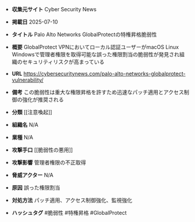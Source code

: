 - **収集元サイト**
Cyber Security News

- **掲載日**
2025-07-10

- **タイトル**
Palo Alto Networks GlobalProtectの特権昇格脆弱性

- **概要**
GlobalProtect VPNにおいてローカル認証ユーザーがmacOS Linux Windowsで管理者権限を取得可能な誤った権限割当の脆弱性が発見され組織のセキュリティリスクが高まっている

- **URL**
https://cybersecuritynews.com/palo-alto-networks-globalprotect-vulnerability/

- **備考**
この脆弱性は重大な権限昇格を許すため迅速なパッチ適用とアクセス制御の強化が推奨される

- **分類**
[[注意喚起]]

- **組織名**
N/A

- **業種**
N/A

- **攻撃手口**
[[脆弱性の悪用]]

- **攻撃影響**
管理者権限の不正取得

- **脅威アクター**
N/A

- **原因**
誤った権限割当

- **対処方法**
パッチ適用、アクセス制御強化、監視強化

- **ハッシュタグ**
#脆弱性 #特権昇格 #GlobalProtect
